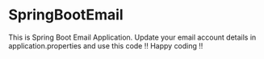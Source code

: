 # SpringBootEmail
This is Spring Boot Email Application.
Update your email account details in application.properties and use this code
!! Happy coding !!
